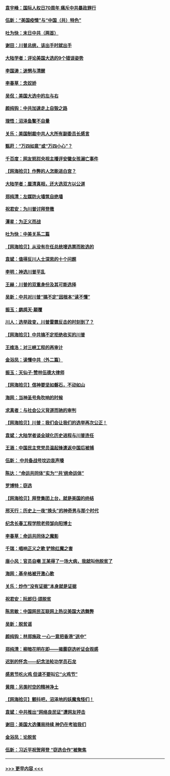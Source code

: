 #### [袁宇峰：国际人权日70周年 痛斥中共暴政罪行](../pages/nsc993/n12611965.md?t=12111202) 
#### [伍新：“美国疫情”与“中国（共）特色”](../pages/nsc993/n12611463.md?t=12111202) 
#### [吐为快：末日中共（两首）](../pages/nsc993/n12611461.md?t=12111202) 
#### [谢田：川普总统，该出手时就出手](../pages/nsc993/n12610905.md?t=12111202) 
#### [大陆学者：评论美国大选的9个错误姿势](../pages/nsc993/n12609586.md?t=12111202) 
#### [李国涛：迷惘与清醒](../pages/nsc993/n12607532.md?t=12111202) 
#### [李春草：念奴娇](../pages/nsc993/n12607083.md?t=12111202) 
#### [吴侃：美国大选中的左与右](../pages/nsc993/n12607054.md?t=12111202) 
#### [颜纯钩：中共加速走上自毁之路](../pages/nsc993/n12606473.md?t=12111202) 
#### [理悟：沼泽鱼鳖不自量](../pages/nsc993/n12606454.md?t=12111202) 
#### [关乐：美国制裁中共人大所有副委员长感言](../pages/nsc993/n12606442.md?t=12111202) 
#### [甄莳：“万四如意”或“万四小心”？](../pages/nsc993/n12606091.md?t=12111202) 
#### [千百度：网友怒怼央视主播评安徽女孩溺亡事件](../pages/nsc993/n12605370.md?t=12111202) 
#### [【网海拾贝】作弊的人怎能进白宫？](../pages/nsc993/n12603546.md?t=12111202) 
#### [大陆学者：厘清真相，还大选双方以公道](../pages/nsc993/n12603475.md?t=12111202) 
#### [郑纯清：左媒防火墙筑自绝墙](../pages/nsc993/n12602226.md?t=12111202) 
#### [祝君安：为川普讨拜登檄](../pages/nsc993/n12602199.md?t=12111202) 
#### [潭星：为正义而战](../pages/nsc993/n12600926.md?t=12111202) 
#### [吐为快：中美关系二篇](../pages/nsc993/n12600908.md?t=12111202) 
#### [【网海拾贝】从没有在任总统增选票而败选的](../pages/nsc993/n12600435.md?t=12111202) 
#### [袁斌：值得反川人士深思的十个问题](../pages/nsc993/n12600332.md?t=12111202) 
#### [李明：神选川普平乱](../pages/nsc993/n12599751.md?t=12111202) 
#### [王赫：川普的双重身份及其可能选择](../pages/nsc993/n12599723.md?t=12111202) 
#### [吴新：中共对川普“搞不定”因根本“读不懂”](../pages/nsc993/n12599502.md?t=12111202) 
#### [振玉：鹧鸪天‧颠覆](../pages/nsc993/n12599494.md?t=12111202) 
#### [川人：选举政变，川普雷霆反击的时刻到了？](../pages/nsc993/n12599291.md?t=12111202) 
#### [【网海拾贝】中共搞不定拒绝收买的川普](../pages/nsc993/n12598955.md?t=12111202) 
#### [王维洛：对三峡工程的再审计](../pages/nsc993/n12598436.md?t=12111202) 
#### [金浴凤：读懂中共（外二篇）](../pages/nsc993/n12597943.md?t=12111202) 
#### [振玉：天仙子‧赞林伍德大律师](../pages/nsc993/n12597929.md?t=12111202) 
#### [【网海拾贝】信神要坚如磐石，不动如山](../pages/nsc993/n12597901.md?t=12111202) 
#### [海网：当神圣号角吹响的时候](../pages/nsc993/n12595891.md?t=12111202) 
#### [求真者：与社会公义背道而驰的审判](../pages/nsc993/n12595868.md?t=12111202) 
#### [【网海拾贝】川普：我们会让我们的选举再次公正！](../pages/nsc993/n12594930.md?t=12111202) 
#### [袁斌：大陆学者谈全球化历史进程与川普连任](../pages/nsc993/n12594690.md?t=12111202) 
#### [王涵：中国民主党党员温起锋遣返中国后被捕](../pages/nsc993/n12594540.md?t=12111202) 
#### [伍新： 中共备战号坟边哀声嚎](../pages/nsc993/n12593086.md?t=12111202) 
#### [陈达：“命运共同体”实为“‘共’统命运体”](../pages/nsc993/n12590865.md?t=12111202) 
#### [罗博特：窃选](../pages/nsc993/n12590619.md?t=12111202) 
#### [【网海拾贝】拜登集团上台，就是美国的终结](../pages/nsc993/n12589725.md?t=12111202) 
#### [邢天行：历史上一夜“换头”的神奇男与那个时代](../pages/nsc993/n12589424.md?t=12111202) 
#### [纪念长春工程学院老师邹向阳博士](../pages/nsc993/n12585390.md?t=12111202) 
#### [李春草：命运共同体之魔影](../pages/nsc993/n12585026.md?t=12111202) 
#### [千瑞：唱响正义之歌 铲除红魔之害](../pages/nsc993/n12585002.md?t=12111202) 
#### [唐小风：官员自嘲 王某得了一场大病，我就叫他脱贫了](../pages/nsc993/n12584981.md?t=12111202) 
#### [海网：基辛格被开激心歌](../pages/nsc993/n12584946.md?t=12111202) 
#### [关乐：炒作“没有证据”本身就是证据](../pages/nsc993/n12583146.md?t=12111202) 
#### [祝君安：阮郎归‧颂脱贫](../pages/nsc993/n12583119.md?t=12111202) 
#### [陈思敏：中国网民互联网上热议美国大选舞弊](../pages/nsc993/n12582845.md?t=12111202) 
#### [吴新：脱贫谣](../pages/nsc993/n12580839.md?t=12111202) 
#### [颜纯钩：林郑施政 一心一意把香港“送中”](../pages/nsc993/n12580805.md?t=12111202) 
#### [郑纯清：柳暗花明在即——揭露窃选听证会观感](../pages/nsc993/n12580795.md?t=12111202) 
#### [迟到的怀念——纪念法轮功学员石龙](../pages/nsc993/n12580245.md?t=12111202) 
#### [感恩节吃火鸡  但请不要叫它“火鸡节”](../pages/nsc993/n12580252.md?t=12111202) 
#### [黄翔：另类时空的精神净土](../pages/nsc993/n12578638.md?t=12111202) 
#### [【网海拾贝】颤抖吧，沼泽地的妖魔鬼怪们！](../pages/nsc993/n12578552.md?t=12111202) 
#### [袁斌：中共推出“网络良民证”遭网友抨击](../pages/nsc993/n12578511.md?t=12111202) 
#### [谢田：美国大选僵局持续 神仍在考验我们](../pages/nsc993/n12577432.md?t=12111202) 
#### [金浴凤：论脱贫](../pages/nsc993/n12576386.md?t=12111202) 
#### [伍新：习近平祝贺拜登 “窃选合作”被聚焦](../pages/nsc993/n12576358.md?t=12111202) 

----
#### [ >>> 更早内容 <<< ](../indexes/nsc993-earlier.md)
